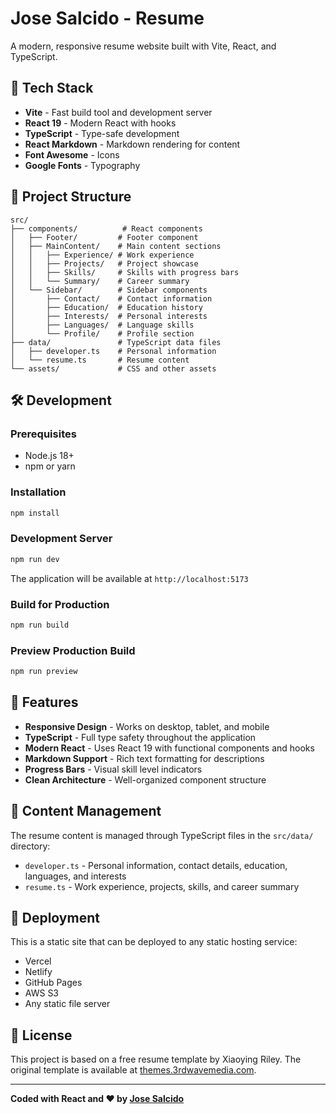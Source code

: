 # Jose Salcido - Resume

A modern, responsive resume website built with Vite, React, and TypeScript.

## 🚀 Tech Stack

- **Vite** - Fast build tool and development server
- **React 19** - Modern React with hooks
- **TypeScript** - Type-safe development
- **React Markdown** - Markdown rendering for content
- **Font Awesome** - Icons
- **Google Fonts** - Typography

## 📁 Project Structure

```
src/
├── components/          # React components
│   ├── Footer/         # Footer component
│   ├── MainContent/    # Main content sections
│   │   ├── Experience/ # Work experience
│   │   ├── Projects/   # Project showcase
│   │   ├── Skills/     # Skills with progress bars
│   │   └── Summary/    # Career summary
│   └── Sidebar/        # Sidebar components
│       ├── Contact/    # Contact information
│       ├── Education/  # Education history
│       ├── Interests/  # Personal interests
│       ├── Languages/  # Language skills
│       └── Profile/    # Profile section
├── data/               # TypeScript data files
│   ├── developer.ts    # Personal information
│   └── resume.ts       # Resume content
└── assets/             # CSS and other assets
```

## 🛠️ Development

### Prerequisites

- Node.js 18+ 
- npm or yarn

### Installation

```bash
npm install
```

### Development Server

```bash
npm run dev
```

The application will be available at `http://localhost:5173`

### Build for Production

```bash
npm run build
```

### Preview Production Build

```bash
npm run preview
```

## 🎨 Features

- **Responsive Design** - Works on desktop, tablet, and mobile
- **TypeScript** - Full type safety throughout the application
- **Modern React** - Uses React 19 with functional components and hooks
- **Markdown Support** - Rich text formatting for descriptions
- **Progress Bars** - Visual skill level indicators
- **Clean Architecture** - Well-organized component structure

## 📝 Content Management

The resume content is managed through TypeScript files in the `src/data/` directory:

- `developer.ts` - Personal information, contact details, education, languages, and interests
- `resume.ts` - Work experience, projects, skills, and career summary

## 🚀 Deployment

This is a static site that can be deployed to any static hosting service:

- Vercel
- Netlify
- GitHub Pages
- AWS S3
- Any static file server

## 📄 License

This project is based on a free resume template by Xiaoying Riley. The original template is available at [themes.3rdwavemedia.com](http://themes.3rdwavemedia.com).

---

**Coded with React and ❤️ by [Jose Salcido](http://jmsalcido.dev)**
